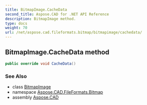 ```yaml
---
title: BitmapImage.CacheData
second_title: Aspose.CAD for .NET API Reference
description: BitmapImage method. 
type: docs
weight: 70
url: /net/aspose.cad.fileformats.bitmap/bitmapimage/cachedata/
---
```

## BitmapImage.CacheData method

```csharp
public override void CacheData()
```

### See Also

* class [BitmapImage](../)
* namespace [Aspose.CAD.FileFormats.Bitmap](../../bitmapimage/)
* assembly [Aspose.CAD](../../../)


